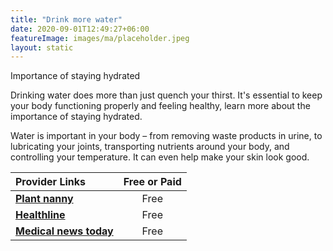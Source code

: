```yaml
---
title: "Drink more water"
date: 2020-09-01T12:49:27+06:00
featureImage: images/ma/placeholder.jpeg
layout: static
---
```


Importance of staying hydrated

Drinking water does more than just quench your thirst. It's essential to keep your body functioning properly and feeling healthy, learn more about the importance of staying hydrated. 

Water is important in your body – from removing waste products in urine, to lubricating your joints, transporting nutrients around your body, and controlling your temperature. It can even help make your skin look good. 

| Provider Links      | Free or Paid  |  
| :-----------          | :--------------:      |  
| [**Plant nanny**](https://plantnanny.app/) | Free | 
| [**Healthline**](https://www.healthline.com/health/food-nutrition/why-is-water-important) | Free | 
| [**Medical news today**](https://www.medicalnewstoday.com/articles/290814) | Free | 
  

<br/><br/>






